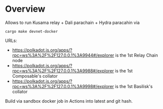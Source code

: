 # Overview

Allows to run Kusama relay + Dali parachain + Hydra paracahin via 

```
cargo make devnet-docker
```
URLs:
* https://polkadot.js.org/apps/?rpc=ws%3A%2F%2F127.0.0.1%3A9944#/explorer is the 1st Relay Chain node
* https://polkadot.js.org/apps/?rpc=ws%3A%2F%2F127.0.0.1%3A9988#/explorer is the 1st Composable's collator
* https://polkadot.js.org/apps/?rpc=ws%3A%2F%2F127.0.0.1%3A9998#/explorer is the 1st Basilisk's collator
  
Build via sandbox docker job in Actions into latest and git hash.
